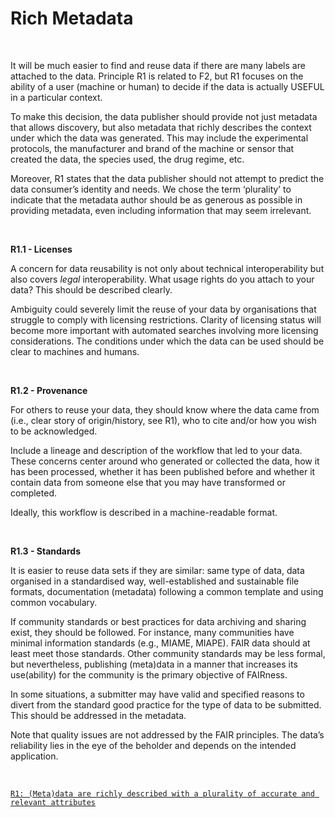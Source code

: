 # Rich Metadata

</br>

It will be much easier to find and reuse data if there are many labels are attached to the data. Principle R1 is related to F2, but R1 focuses on the ability of a user (machine or human) to decide if the data is  actually USEFUL in a particular context. 

To make this decision, the data publisher should provide not just metadata that allows discovery, but also metadata that richly describes the context under which the data was generated. This may include the experimental protocols, the manufacturer and brand of the machine or sensor that created the data, the species used, the drug regime, etc. 

Moreover, R1 states that the  data publisher should not attempt to predict the data consumer’s identity and needs. We chose the term ‘plurality’ to indicate that the  metadata author should be as generous as possible in providing metadata, even including information that may seem irrelevant.

</br>

**R1.1 - Licenses**

A concern for data reusability is not only about technical interoperability but also covers *legal* interoperability. What usage rights do you attach to your data? This should be described clearly. 

Ambiguity could severely limit the reuse of your data by organisations that struggle to comply with licensing restrictions. Clarity of licensing status will become more important with automated searches involving more licensing considerations. The conditions under which the data can be used should be clear to machines and humans.

</br>

**R1.2 - Provenance**

For others to reuse your data, they should know where the data came from (i.e., clear story of origin/history, see R1), who to cite and/or how you wish to be acknowledged. 

Include a lineage and description of the workflow that led to your data. These concerns center around who generated or collected the data, how it has been processed, whether it has been published before and whether it contain data from someone else that you may have transformed or completed. 

Ideally, this workflow is described in a machine-readable format.

</br>

**R1.3 - Standards**

It is easier to reuse data sets if they are similar: same type of data, data organised in a standardised way, well-established and sustainable file formats, documentation (metadata) following a common template and using common vocabulary. 

If community standards or best practices for data archiving and sharing exist, they should be followed. For instance, many communities have minimal information standards (e.g., MIAME,  MIAPE). FAIR data should at least meet those standards. Other community standards may be less formal, but nevertheless, publishing (meta)data in a manner that increases its use(ability) for the community is the primary objective of FAIRness. 

In some situations, a submitter may have valid and specified reasons to divert from the standard good practice for the type of data to be submitted. This should be addressed in the metadata. 

Note that quality issues are not addressed by the FAIR  principles. The data’s reliability lies in the eye of the beholder and  depends on the intended application.

</br>

 [`R1: (Meta)data are richly described with a plurality of accurate and relevant attributes`](https://www.go-fair.org/fair-principles/r1-metadata-richly-described-plurality-accurate-relevant-attributes/)